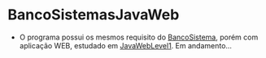 # BancoSistemasJavaWeb
 - O programa possui os mesmos requisito do [BancoSistema], porém com aplicação WEB, estudado em [JavaWebLevel1]. Em andamento...
 
[BancoSistema]: https://github.com/CleberSalustiano/BancoSistema1
[JavaWebLevel1]: https://github.com/CleberSalustiano/JavaWebEstudo/

